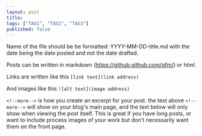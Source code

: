 ```yaml
---
layout: post
title: 
tags: ["TAG1", "TAG2", "TAG3"]
published: false
---
```



Name of the file should be be formatted: YYYY-MM-DD-title.md with the date being the date posted and not the date drafted.

Posts can be written in markdown (https://github.github.com/gfm/) or html.

Links are written like this `[link text](link address)`

And images like this `![alt text](image address)`

`<!--more-->` is how you create an excerpt for your post. the text above `<!--more-->` will show on your blog's main page, and the text below will only show when viewing the post itself. This is great if you have long posts, or want to include process images of your work but don't necessarily want them on the front page.
